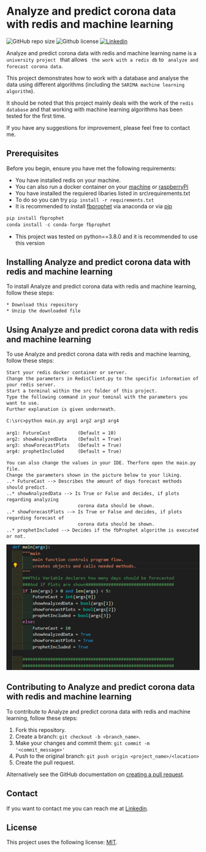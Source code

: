 # Analyze and predict corona data with redis and machine learning

![GitHub repo size](https://img.shields.io/github/repo-size/Salman-F/Analyze-and-predict-corona-data-with-redis)
![Github license](https://img.shields.io/github/license/Salman-F/Analyze-and-predict-corona-data-with-redis) 
[![Linkedin](https://img.shields.io/badge/LinkedIn-0077B5?&logo=linkedin&logoColor=white)](https://www.linkedin.com/)

Analyze and predict corona data with redis and machine learning name is a `university project ` that allows
` the work with a redis db` to ` analyze and forecast corona data`.

This project demonstrates how to work with a database and analyse the data using different algorithms (including the `SARIMA machine learning algorithm`).

It should be noted that this project mainly deals with the work of the `redis database` and that working with machine learning algorithms has been tested for the first time.

If you have any suggestions for improvement, please feel free to contact me.

## Prerequisites

Before you begin, ensure you have met the following requirements:
* You have installed redis on your machine. 
* You can also run a docker container on your [machine](https://phoenixnap.com/kb/docker-redis) or [raspberryPi](https://thisdavej.com/how-to-install-redis-on-a-raspberry-pi-using-docker/)
* You have installed the requiered libaries listed in src\requirements.txt
* To do so you can try `pip install -r requirements.txt`
* It is recommended to install [fbprophet](https://anaconda.org/conda-forge/fbprophet) via anaconda or via [pip](https://pypi.org/project/fbprophet/)
```Python
pip install fbprophet
conda install -c conda-forge fbprophet
```
* This project was tested on python==3.8.0 and it is recommended to use this version


## Installing Analyze and predict corona data with redis and machine learning

To install Analyze and predict corona data with redis and machine learning, follow these steps:
```
* Download this repository
* Unzip the downloaded file
```

## Using Analyze and predict corona data with redis and machine learning

To use Analyze and predict corona data with redis and machine learning, follow these steps:

```
Start your redis docker container or server.
Change the parameters in RedisClient.py to the specific information of your redis server.
Start a terminal within the src folder of this project.
Type the following command in your teminal with the parameters you want to use.
Further explanation is given underneath.
```
```
C:\src>python main.py arg1 arg2 arg3 arg4

arg1: FutureCast          (Default = 10)
arg2: showAnalyzedData    (Default = True)
arg3: showForecastPlots   (Default = True)
arg4: prophetIncluded     (Default = True)
```
```
You can also change the values in your IDE. Therfore open the main.py file.
Change the parameters shown in the picture below to your liking.
..* FutureCast --> Describes the amount of days forecast methods should predict.
..* showAnalyzedData --> Is True or False and decides, if plots regarding analyzing 
                          corona data should be shown.
..* showForecastPlots --> Is True or False and decides, if plots regarding forecast of 
                          corona data should be shown.
..* prophetIncluded --> Decides if the fbProphet algorithm is executed or not.
```
![userChoice](https://github.com/Salman-F/Analyze-and-predict-corona-data-with-redis/blob/main/images/userOptions.png)



## Contributing to Analyze and predict corona data with redis and machine learning

To contribute to Analyze and predict corona data with redis and machine learning, follow these steps:

1. Fork this repository.
2. Create a branch: `git checkout -b <branch_name>`.
3. Make your changes and commit them: `git commit -m '<commit_message>'`
4. Push to the original branch: `git push origin <project_name>/<location>`
5. Create the pull request.

Alternatively see the GitHub documentation on [creating a pull request](https://help.github.com/en/github/collaborating-with-issues-and-pull-requests/creating-a-pull-request).

## Contact

If you want to contact me you can reach me at [Linkedin](https://www.linkedin.com/).

## License

This project uses the following license: [MIT](https://choosealicense.com/licenses/mit/).
